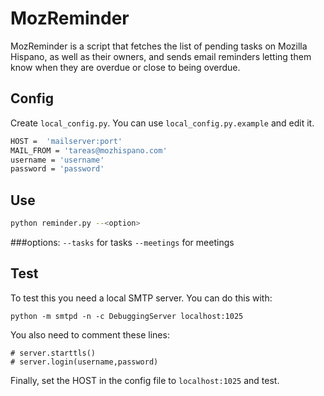 # MozReminder

MozReminder is a script that fetches the list of pending tasks on Mozilla Hispano, as well as their owners, and sends email reminders letting them know when they are overdue or close to being overdue.

## Config

Create ``local_config.py``. You can use ``local_config.py.example`` and edit it.

```bash
HOST =  'mailserver:port'
MAIL_FROM = 'tareas@mozhispano.com'
username = 'username'
password = 'password'
```

## Use
```bash
python reminder.py --<option>
```
###options:
``--tasks`` for tasks
``--meetings`` for meetings

## Test

To test this you need a local SMTP server. You can do this with:

```
python -m smtpd -n -c DebuggingServer localhost:1025
```

You also need to comment these lines:

```
# server.starttls()
# server.login(username,password)
```
Finally, set the HOST in the config file  to ``localhost:1025`` and test.
